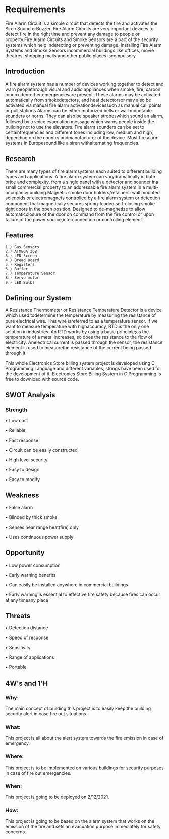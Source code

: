 # Requirements

Fire Alarm Circuit is a simple circuit that detects the fire and activates the Siren Sound orBuzzer. Fire Alarm Circuits are very important devices to detect fire in the right time and prevent any damage to people or property.Fire Alarm Circuits and Smoke Sensors are a part of the security systems which help indetecting or preventing damage. Installing Fire Alarm Systems and Smoke Sensors incommercial buildings like offices, movie theatres, shopping malls and other public places iscompulsory

## Introduction
A fire alarm system has a number of devices working together to detect and warn peoplethrough visual and audio appliances when smoke, fire, carbon monoxideorother  emergenciesare present. These alarms may be activated automatically from smokedetectors, and  heat detectorsor may also be activated via manual fire alarm activationdevicessuch as manual call points or pull stations.Alarms can be either motorized bells or wall mountable sounders or horns. They can also be speaker strobeswhich sound an alarm, followed by a voice evacuation message which warns people inside the building not to use the elevators. Fire alarm sounders can be set to certainfrequencies and different tones including low, medium and high, depending on the country andmanufacturer of the device. Most fire alarm systems in Europesound like a siren withalternating frequencies.

## Research

There are many types of fire alarmsystems each suited to different building types and applications. A fire alarm system can varydramatically in both price and complexity, from a single panel with a detector and sounder ina small commercial property to an addressable fire alarm system in a multi-occupancy building.Magnetic smoke door holders/retainers: wall mounted solenoids or electromagnets controlled by a fire alarm system or detection component that magnetically secures spring-loaded self-closing smoke tight doors in the open position. Designed to de-magnetize to allow automaticclosure of the door on command from the fire control or upon failure of the power source,interconnection or controlling element

## Features
    1.) Gas Sensors
    2.) ATMEGA 368
    3.) LED Screen
    4.) Bread Board
    5.) Registers
    6.) Buffer
    7.) Temperature Sensor
    8.) Servo motor
    9.) LED Bulbs


## Defining our System
A Resistance Thermometer or Resistance Temperature Detector is a device which used todetermine the temperature by measuring the resistance of pure electrical wire. This wire isreferred to as a temperature sensor. If we want to measure temperature with highaccuracy, RTD is the only one solution in industries. An RTD works by using a basic principle;as the temperature of a metal increases, so does the resistance to the flow of electricity. Anelectrical current is passed through the sensor, the resistance element is used to measurethe resistance of the current being passed through it.

This whole Electronics Store billing system project is developed using C Programming Language and different variables, strings have been used for the development of it. Electronics Store Billing System in C Programming is free to download with source code.
## SWOT Analysis
### Strength
• Low cost

• Reliable

• Fast response

• Circuit can be easily constructed

• High level security

• Easy to design

• Easy to modify
## Weakness
• False alarm
 
• Blinded by thick smoke
 
• Senses near range heat(fire) only
 
• Uses continuous power supply
 

## Opportunity
• Low power consumption

• Early warning benefits

• Can easily be installed anywhere in commercial buildings

• Early warning is essential to effective fire safety because fires can occur at any timeany place

## Threats
• Detection distance

• Speed of response

• Sensitivity

• Range of applications

• Portable



## 4W's and 1'H
### Why:
The main concept of building this project is to easily keep the building security alert in case fire out situations.
### What:
This project is all about the alert system towards the fire emission in case of emergency.
### Where:
This project is to be implemented on various buildings for security purposes in case of fire out emergencies.
### When:
This project is going to be deployed on 2/12/2021.
### How:
This project is going to be based on the alarm system that works on the emission of the fire and sets an evacuation purpose immediately for safety concerns.

